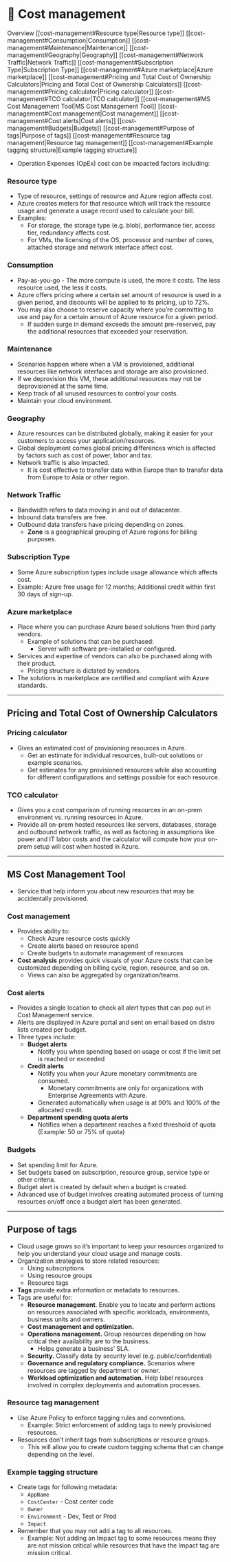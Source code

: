 # 🕋 Cost management

Overview
	[[cost-management#Resource type|Resource type]]
	[[cost-management#Consumption|Consumption]]
	[[cost-management#Maintenance|Maintenance]]
	[[cost-management#Geography|Geography]]
	[[cost-management#Network Traffic|Network Traffic]]
	[[cost-management#Subscription Type|Subscription Type]]
	[[cost-management#Azure marketplace|Azure marketplace]]
[[cost-management#Pricing and Total Cost of Ownership Calculators|Pricing and Total Cost of Ownership Calculators]]
	[[cost-management#Pricing calculator|Pricing calculator]]
	[[cost-management#TCO calculator|TCO calculator]]
[[cost-management#MS Cost Management Tool|MS Cost Management Tool]]
	[[cost-management#Cost management|Cost management]]
	[[cost-management#Cost alerts|Cost alerts]]
	[[cost-management#Budgets|Budgets]]
[[cost-management#Purpose of tags|Purpose of tags]]
	[[cost-management#Resource tag management|Resource tag management]]
	[[cost-management#Example tagging structure|Example tagging structure]]
	
- Operation Expenses (OpEx) cost can be impacted factors including:

### Resource type

- Type of resource, settings of resource and Azure region affects cost.
- Azure creates meters for that resource which will track the resource usage and generate a usage record used to calculate your bill.
- Examples:
    - For storage, the storage type (e.g. blob), performance tier, access tier, redundancy affects cost.
    - For VMs, the licensing of the OS, processor and number of cores, attached storage and network interface affect cost.

### Consumption

- Pay-as-you-go - The more compute is used, the more it costs. The less resource used, the less it costs.
- Azure offers pricing where a certain set amount of resource is used in a given period, and discounts will be applied to its pricing, up to 72%.
- You may also choose to reserve capacity where you’re committing to use and pay for a certain amount of Azure resource for a given period.
    - If sudden surge in demand exceeds the amount pre-reserved, pay the additional resources that exceeded your reservation.

### Maintenance

- Scenarios happen where when a VM is provisioned, additional resources like network interfaces and storage are also provisioned.
- If we deprovision this VM, these additional resources may not be deprovisioned at the same time.
- Keep track of all unused resources to control your costs.
- Maintain your cloud environment.

### Geography

- Azure resources can be distributed globally, making it easier for your customers to access your application/resources.
- Global deployment comes global pricing differences which is affected by factors such as cost of power, labor and tax.
- Network traffic is also impacted.
    - It is cost effective to transfer data within Europe than to transfer data from Europe to Asia or other region.

### Network Traffic

- Bandwidth refers to data moving in and out of datacenter.
- Inbound data transfers are free.
- Outbound data transfers have pricing depending on zones.
    - **Zone** is a geographical grouping of Azure regions for billing purposes.

### Subscription Type

- Some Azure subscription types include usage allowance which affects cost.
- Example: Azure free usage for 12 months; Additional credit within first 30 days of sign-up.

### Azure marketplace

- Place where you can purchase Azure based solutions from third party vendors.
    - Example of solutions that can be purchased:
        - Server with software pre-installed or configured.
- Services and expertise of vendors can also be purchased along with their product.
    - Pricing structure is dictated by vendors.
- The solutions in marketplace are certified and compliant with Azure standards.

---

## Pricing and Total Cost of Ownership Calculators

### Pricing calculator

- Gives an estimated cost of provisioning resources in Azure.
    - Get an estimate for individual resources, built-out solutions or example scenarios.
    - Get estimates for any provisioned resources while also accounting for different configurations and settings possible for each resource.

### TCO calculator

- Gives you a cost comparison of running resources in an on-prem environment vs. running resources in Azure.
- Provide all on-prem hosted resources like servers, databases, storage and outbound network traffic, as well as factoring in assumptions like power and IT labor costs and the calculator will compute how your on-prem setup will cost when hosted in Azure.

---

## MS Cost Management Tool

- Service that help inform you about new resources that may be accidentally provisioned.

### Cost management

- Provides ability to:
    - Check Azure resource costs quickly
    - Create alerts based on resource spend
    - Create budgets to automate management of resources
- **Cost analysis** provides quick visuals of your Azure costs that can be customized depending on billing cycle, region, resource, and so on.
    - Views can also be aggregated by organization/teams.

### Cost alerts

- Provides a single location to check all alert types that can pop out in Cost Management service.
- Alerts are displayed in Azure portal and sent on email based on distro lists created per budget.
- Three types include:
    - **Budget alerts**
        - Notify you when spending based on usage or cost if the limit set is reached or exceeded
    - **Credit alerts**
        - Notify you when your Azure monetary commitments are consumed.
            - Monetary commitments are only for organizations with Enterprise Agreements with Azure.
        - Generated automatically when usage is at 90% and 100% of the allocated credit.
    - **Department spending quota alerts**
        - Notifies when a department reaches a fixed threshold of quota (Example: 50 or 75% of quota)

### Budgets

- Set spending limit for Azure.
- Set budgets based on subscription, resource group, service type or other criteria.
- Budget alert is created by default when a budget is created.
- Advanced use of budget involves creating automated process of turning resources on/off once a budget alert has been generated.

---

## Purpose of tags

- Cloud usage grows so it’s important to keep your resources organized to help you understand your cloud usage and manage costs.
- Organization strategies to store related resources:
    - Using subscriptions
    - Using resource groups
    - Resource tags
- **Tags** provide extra information or metadata to resources.
- Tags are useful for:
    - **Resource management**. Enable you to locate and perform actions on resources associated with specific workloads, environments, business units and owners.
    - **Cost management and optimization.**
    - **Operations management.** Group resources depending on how critical their availability are to the business.
        - Helps generate a business’ SLA.
    - **Security.** Classify data by security level (e.g. public/confidential)
    - **Governance and regulatory compliance.** Scenarios where resources are tagged by department or owner.
    - **Workload optimization and automation.** Help label resources involved in complex deployments and automation processes.

### Resource tag management

- Use Azure Policy to enforce tagging rules and conventions.
    - Example: Strict enforcement of adding tags to newly provisioned resources.
- Resources don’t inherit tags from subscriptions or resource groups.
    - This will allow you to create custom tagging schema that can change depending on the level.

### Example tagging structure

- Create tags for following metadata:
    - `AppName`
    - `CostCenter` - Cost center code
    - `Owner`
    - `Environment` - Dev, Test or Prod
    - `Impact`
- Remember that you may not add a tag to all resources.
    - Example: Not adding an Impact tag to some resources means they are not mission critical while resources that have the Impact tag are mission critical.